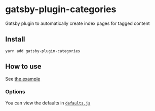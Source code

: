 # gatsby-plugin-categories

Gatsby plugin to automatically create index pages for tagged content

## Install

`yarn add gatsby-plugin-categories`

## How to use

See [the example](https://github.com/rmcfadzean/gatsby-pantry/tree/master/examples/starter-blog#readme)

### Options

You can view the defaults in [`defaults.js`](https://github.com/rmcfadzean/gatsby-pantry/blob/master/packages/gatsby-plugin-categories/src/defaults.js)
